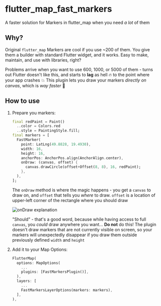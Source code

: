 # flutter_map_fast_markers

A faster solution for Markers in flutter_map when you need *a lot* of them

## Why?

Original `flutter_map` Markers are cool if you use ~200 of them. You give them a builder with standard Flutter widget,
and it works. Easy to make, maintain, and use with libraries, right?

Problems arrive when you want to use 600, 1000, or 5000 of them - turns out Flutter doesn't like this, and starts to
**lag** as hell 🔥 to the point where your app crashes 💥 This plugin lets you draw your markers *directly on canvas*,
which is *way faster* 🚀

## How to use

1. Prepare you markers:
    ```dart
    final redPaint = Paint()
      ..color = Colors.red
      ..style = PaintingStyle.fill;
    final markers = [
      FastMarker(
        point: LatLng(49.8828, 19.4930),
        width: 16,
        height: 16,
        anchorPos: AnchorPos.align(AnchorAlign.center),
        onDraw: (canvas, offset) {
          canvas.drawCircle(offset+Offset(8, 8), 16, redPaint);
        },
      ),
    ];
    ```
   The `onDraw` method is where the magic happens - you get a `canvas` to draw on, and `offset` that tells you *where*
   to draw. `offset` is a location of upper-left corner of the rectangle where you should draw
   
   ![onDraw explanation](https://user-images.githubusercontent.com/40139196/118564102-013e1c80-b770-11eb-94da-b15d13c4d861.jpg)


   "Should" - that's a good word, because while having access to full `canvas`, you *could* draw anywhere you want...
   **Do not** do this! The plugin doesn't draw markers that are not currently visible on screen, so your markers will
   unexpectedly disappear if you draw them outside previously defined `width` and `height`

2. Add it to your Map Options:
    ```dart
    FlutterMap(
      options: MapOptions(
        ...
        plugins: [FastMarkersPlugin()],
      ),
      layers: [
        ...
        FastMarkersLayerOptions(markers: markers),
      ],
    ),
    ```
